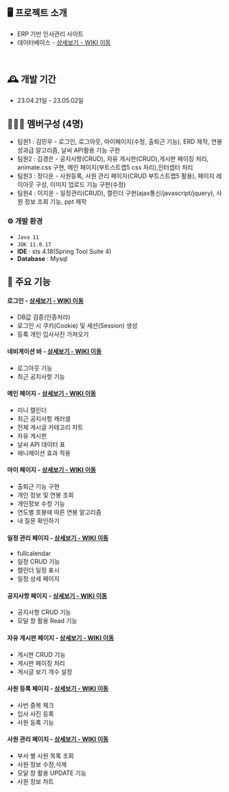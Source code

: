 ## 🖥️ 프로젝트 소개
- ERP 기반 인사관리 사이트
- 데이터베이스 - <a href="https://github.com/sexyflowermins/green_erp/wiki/%EB%8D%B0%EC%9D%B4%ED%84%B0%EB%B2%A0%EC%9D%B4%EC%8A%A4" >상세보기 - WIKI 이동</a>
<br>

## 🕰️ 개발 기간
* 23.04.21일 - 23.05.02일

## 🧑‍🤝‍🧑 멤버구성 (4명)
 - 팀원1 : 김민우 - 로그인, 로그아웃, 마이페이지(수정, 출퇴근 기능), ERD 제작, 
                   연봉 성과급 알고리즘, 날씨 API활용 기능 구현
 - 팀원2 : 김경은 - 공지사항(CRUD), 자유 게시판(CRUD),게시판 페이징 처리, animate.css 구현, 메인 페이지(부트스트랩5 css 처리),인터셉터 처리 
 - 팀원3 : 정다운 - 사원등록, 사원 관리 페이지(CRUD 부트스트랩5 활용), 페이지 레이아웃 구성, 이미지 업로드 기능 구현(수정) 
 - 팀원4 : 이지운 - 일정관리(CRUD), 캘린더 구현(ajax통신/javascript/jquery), 사원 정보 조회 기능, ppt 제작

### ⚙️ 개발 환경
- `Java 11`
- `JDK 11.0.17`
- **IDE** : sts 4.18(Spring Tool Suite 4)
- **Database** : Mysql

## 📌 주요 기능
#### 로그인 - <a href="https://github.com/sexyflowermins/green_erp/wiki/%EB%A1%9C%EA%B7%B8%EC%9D%B8" >상세보기 - WIKI 이동</a>
- DB값 검증(인증처라)
- 로그인 시 쿠키(Cookie) 및 세션(Session) 생성
- 등록 개인 입사사진 가져오기

#### 네비게이션 바 - <a href="https://github.com/sexyflowermins/green_erp/wiki/%EB%84%A4%EB%B9%84%EA%B2%8C%EC%9D%B4%EC%85%98-%EB%B0%94" >상세보기 - WIKI 이동</a>
- 로그아웃 기능
- 최근 공지사항 기능

#### 메인 페이지 - <a href="https://github.com/sexyflowermins/green_erp/wiki/%EB%A9%94%EC%9D%B8-%ED%8E%98%EC%9D%B4%EC%A7%80" >상세보기 - WIKI 이동</a>
- 미니 캘린더
- 최근 공지사항 캐러셀
- 전체 게시글 카테고리 차트
- 자유 게시판 
- 날씨 API 데이터 표
- 애니메이션 효과 적용

#### 마이 페이지 - <a href="https://github.com/sexyflowermins/green_erp/wiki/%EB%A7%88%EC%9D%B4%ED%8E%98%EC%9D%B4%EC%A7%80" >상세보기 - WIKI 이동</a>
- 출퇴근 기능 구현
- 개인 정보 및 연봉 조회 
- 개인정보 수정 기능
- 연도별 호봉에 따른 연봉 알고리즘
- 내 질문 확인하기

#### 일정 관리 페이지 - <a href="https://github.com/sexyflowermins/green_erp/wiki/%EC%9D%BC%EC%A0%95%EA%B4%80%EB%A6%AC" >상세보기 - WIKI 이동</a>
- fullcalendar
- 일정 CRUD 기능
- 캘린더 일정 표시
- 일정 상세 페이지

#### 공지사항 페이지 - <a href="https://github.com/sexyflowermins/green_erp/wiki/%EA%B3%B5%EC%A7%80%EC%82%AC%ED%95%AD" >상세보기 - WIKI 이동</a>
- 공지사항 CRUD 기능
- 모달 창 활용 Read 기능

#### 자유 게시판 페이지 - <a href="https://github.com/sexyflowermins/green_erp/wiki/%EC%9E%90%EC%9C%A0-%EA%B2%8C%EC%8B%9C%ED%8C%90" >상세보기 - WIKI 이동</a>
- 게시판 CRUD 기능
- 게시판 페이징 처리
- 게시글 보기 개수 설정

#### 사원 등록 페이지 - <a href="https://github.com/sexyflowermins/green_erp/wiki/%EC%82%AC%EC%9B%90-%EB%93%B1%EB%A1%9D" >상세보기 - WIKI 이동</a>
- 사번 중복 체크
- 입사 사진 등록 
- 사원 등록 기능 

#### 사원 관리 페이지 - <a href="https://github.com/sexyflowermins/green_erp/wiki/%EC%82%AC%EC%9B%90-%EA%B4%80%EB%A6%AC" >상세보기 - WIKI 이동</a>
- 부서 별 사원 목록 조회
- 사원 정보 수정,삭제
- 모달 창 활용 UPDATE 기능
- 사원 정보 차트
